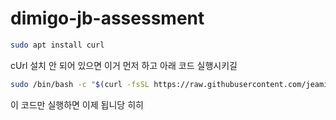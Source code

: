 # dimigo-jb-assessment

```bash
sudo apt install curl
```
cUrl 설치 안 되어 있으면 이거 먼저 하고 아래 코드 실행시키길


```bash
sudo /bin/bash -c "$(curl -fsSL https://raw.githubusercontent.com/jeamin-0927/dimigo-jb-assessment/main/update)"
```

이 코드만 실행하면 이제 됩니당 히히